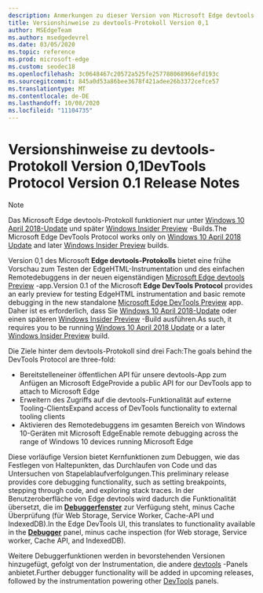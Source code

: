```yaml
---
description: Anmerkungen zu dieser Version von Microsoft Edge devtools Protocol, Version 0,1
title: Versionshinweise zu devtools-Protokoll Version 0,1
author: MSEdgeTeam
ms.author: msedgedevrel
ms.date: 03/05/2020
ms.topic: reference
ms.prod: microsoft-edge
ms.custom: seodec18
ms.openlocfilehash: 3c0648467c20572a525fe257788068966efd193c
ms.sourcegitcommit: 845a0d53a86bee3678f421adee26b3372cefce57
ms.translationtype: MT
ms.contentlocale: de-DE
ms.lasthandoff: 10/08/2020
ms.locfileid: "11104735"
---
```

# <span data-ttu-id="3efd5-103">Versionshinweise zu devtools-Protokoll Version 0,1</span><span class="sxs-lookup"><span data-stu-id="3efd5-103">DevTools Protocol Version 0.1 Release Notes</span></span>

> [!NOTE]
> <span data-ttu-id="3efd5-104">Das Microsoft Edge devtools-Protokoll funktioniert nur unter [Windows 10 April 2018-Update](https://blogs.windows.com/windowsexperience/2018/04/30/how-to-get-the-windows-10-april-2018-update/#5VXkQMU41CJzZPER.97) und später [Windows Insider Preview](https://insider.windows.com/en-us/getting-started/) -Builds.</span><span class="sxs-lookup"><span data-stu-id="3efd5-104">The Microsoft Edge DevTools Protocol works only on [Windows 10 April 2018 Update](https://blogs.windows.com/windowsexperience/2018/04/30/how-to-get-the-windows-10-april-2018-update/#5VXkQMU41CJzZPER.97) and later [Windows Insider Preview](https://insider.windows.com/en-us/getting-started/) builds.</span></span>

<span data-ttu-id="3efd5-105">Version 0,1 des Microsoft **Edge devtools-Protokolls** bietet eine frühe Vorschau zum Testen der EdgeHTML-Instrumentation und des einfachen Remotedebuggens in der neuen eigenständigen [Microsoft Edge devtools Preview](https://www.microsoft.com/store/p/microsoft-edge-devtools-preview/9mzbfrmz0mnj?activetab=pivot%3aoverviewtab) -app.</span><span class="sxs-lookup"><span data-stu-id="3efd5-105">Version 0.1 of the Microsoft **Edge DevTools Protocol** provides an early preview for testing EdgeHTML instrumentation and basic remote debugging in the new standalone [Microsoft Edge DevTools Preview](https://www.microsoft.com/store/p/microsoft-edge-devtools-preview/9mzbfrmz0mnj?activetab=pivot%3aoverviewtab) app.</span></span> <span data-ttu-id="3efd5-106">Daher ist es erforderlich, dass Sie [Windows 10 April 2018-Update](https://blogs.windows.com/windowsexperience/2018/04/30/how-to-get-the-windows-10-april-2018-update/#5VXkQMU41CJzZPER.97) oder einen späteren [Windows Insider Preview](https://insider.windows.com/en-us/getting-started/) -Build ausführen.</span><span class="sxs-lookup"><span data-stu-id="3efd5-106">As such, it requires you to be running [Windows 10 April 2018 Update](https://blogs.windows.com/windowsexperience/2018/04/30/how-to-get-the-windows-10-april-2018-update/#5VXkQMU41CJzZPER.97) or a later [Windows Insider Preview](https://insider.windows.com/en-us/getting-started/) build.</span></span>

<span data-ttu-id="3efd5-107">Die Ziele hinter dem devtools-Protokoll sind drei Fach:</span><span class="sxs-lookup"><span data-stu-id="3efd5-107">The goals behind the DevTools Protocol are three-fold:</span></span>

 - <span data-ttu-id="3efd5-108">Bereitstelleneiner öffentlichen API für unsere devtools-App zum Anfügen an Microsoft Edge</span><span class="sxs-lookup"><span data-stu-id="3efd5-108">Provide a public API for our DevTools app to attach to Microsoft Edge</span></span>
 - <span data-ttu-id="3efd5-109">Erweitern des Zugriffs auf die devtools-Funktionalität auf externe Tooling-Clients</span><span class="sxs-lookup"><span data-stu-id="3efd5-109">Expand access of DevTools functionality to external tooling clients</span></span>
 - <span data-ttu-id="3efd5-110">Aktivieren des Remotedebuggens im gesamten Bereich von Windows 10-Geräten mit Microsoft Edge</span><span class="sxs-lookup"><span data-stu-id="3efd5-110">Enable remote debugging across the range of Windows 10 devices running Microsoft Edge</span></span> 

<span data-ttu-id="3efd5-111">Diese vorläufige Version bietet Kernfunktionen zum Debuggen, wie das Festlegen von Haltepunkten, das Durchlaufen von Code und das Untersuchen von Stapelablaufverfolgungen.</span><span class="sxs-lookup"><span data-stu-id="3efd5-111">This preliminary release provides core debugging functionality, such as setting breakpoints, stepping through code, and exploring stack traces.</span></span> <span data-ttu-id="3efd5-112">In der Benutzeroberfläche von Edge devtools wird dadurch die Funktionalität übersetzt, die im [**Debuggerfenster**](../../devtools-guide/debugger.md) zur Verfügung steht, minus Cache Überprüfung (für Web Storage, Service Worker, Cache-API und IndexedDB).</span><span class="sxs-lookup"><span data-stu-id="3efd5-112">In the Edge DevTools UI, this translates to functionality available in the [**Debugger**](../../devtools-guide/debugger.md) panel, minus cache inspection (for Web storage, Service worker, Cache API, and IndexedDB).</span></span> 

<span data-ttu-id="3efd5-113">Weitere Debuggerfunktionen werden in bevorstehenden Versionen hinzugefügt, gefolgt von der Instrumentation, die andere [devtools](../../devtools-guide.md) -Panels anbietet.</span><span class="sxs-lookup"><span data-stu-id="3efd5-113">Further debugger functionality will be added in upcoming releases, followed by the instrumentation powering other [DevTools](../../devtools-guide.md) panels.</span></span>
